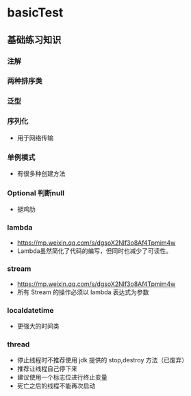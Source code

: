 # basicTest

## 基础练习知识
###  注解

###  两种排序类

###  泛型

### 序列化
   - 用于网络传输
   
### 单例模式
   - 有很多种创建方法 
   
### Optional 判断null
   - 挺鸡肋
   
### lambda 
   - https://mp.weixin.qq.com/s/dgsoX2Nlf3o8Af4Tpmim4w
   - Lambda虽然简化了代码的编写，但同时也减少了可读性。
    
### stream
   - https://mp.weixin.qq.com/s/dgsoX2Nlf3o8Af4Tpmim4w
   - 所有 Stream 的操作必须以 lambda 表达式为参数

### localdatetime
   - 更强大的时间类

### thread
   - 停止线程时不推荐使用 jdk 提供的 stop,destroy 方法（已废弃）
   - 推荐让线程自己停下来
   - 建议使用一个标志位进行终止变量
   - 死亡之后的线程不能再次启动
